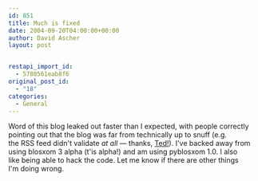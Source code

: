 ```yaml
---
id: 851
title: Much is fixed
date: 2004-09-20T04:00:00+00:00
author: David Ascher
layout: post


restapi_import_id:
  - 5780561eab8f6
original_post_id:
  - "18"
categories:
  - General
---
```

Word of this blog leaked out faster than I expected, with people correctly  
pointing out that the blog was far from technically up to snuff (e.g.  
the RSS feed didn&apos;t validate _at all_ &#8212; thanks, [Ted!](http://www.sauria.com/blog)). I&apos;ve backed away from  
using blosxom 3 alpha (t&apos;is alpha!) and am using pyblosxom 1.0. I also  
like being able to hack the code. Let me know if there are other things  
I&apos;m doing wrong.
